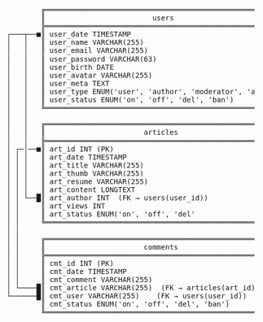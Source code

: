 <pre style="line-height: 1.15;">
          ╔════════════════════════════════════════════════════════╗
          ║                         users                          ║
          ╠════════════════════════════════════════════════════════╣
  ┌───┬──■║ user_date TIMESTAMP                                    ║
  │   │   ║ user_name VARCHAR(255)                                 ║
  │   │   ║ user_email VARCHAR(255)                                ║
  │   │   ║ user_password VARCHAR(63)                              ║
  │   │   ║ user_birth DATE                                        ║
  │   │   ║ user_avatar VARCHAR(255)                               ║
  │   │   ║ user_meta TEXT                                         ║
  │   │   ║ user_type ENUM('user', 'author', 'moderator', 'admin') ║
  │   │   ║ user_status ENUM('on', 'off', 'del', 'ban')            ║
  │   │   ╚════════════════════════════════════════════════════════╝
  │   │   
  │   │   ╔════════════════════════════════════════════════════════╗
  │   │   ║                       articles                         ║
  │   │   ╠════════════════════════════════════════════════════════╣
  │ ┌─│──■║ art_id INT (PK)                                        ║
  │ │ │   ║ art_date TIMESTAMP                                     ║
  │ │ │   ║ art_title VARCHAR(255)                                 ║
  │ │ │   ║ art_thumb VARCHAR(255)                                 ║
  │ │ │   ║ art_resume VARCHAR(255)                                ║
  │ │ │   ║ art_content LONGTEXT                                   ║
  │ │ └──█║ art_author INT  (FK → users(user_id))                  ║
  │ │     ║ art_views INT                                          ║
  │ │     ║ art_status ENUM('on', 'off', 'del'                     ║
  │ │     ╚════════════════════════════════════════════════════════╝
  │ │     
  │ │     ╔════════════════════════════════════════════════════════╗
  │ │     ║                       comments                         ║
  │ │     ╠════════════════════════════════════════════════════════╣
  │ │     ║ cmt_id INT (PK)                                        ║
  │ │     ║ cmt_date TIMESTAMP                                     ║
  │ │     ║ cmt_comment VARCHAR(255)                               ║
  │ └────█║ cmt_article VARCHAR(255)  (FK → articles(art_id))      ║
  └──────█║ cmt_user VARCHAR(255)    (FK → users(user_id))         ║
          ║ cmt_status ENUM('on', 'off', 'del', 'ban')             ║
          ╚════════════════════════════════════════════════════════╝

</pre>
